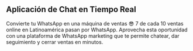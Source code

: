 ## Aplicación de Chat en Tiempo Real

Convierte tu WhatsApp en una máquina de ventas 😎
7 de cada 10 ventas online en Latinoamérica pasan por WhatsApp.
Aprovecha esta oportunidad con una plataforma de WhatsApp marketing que te permite chatear, dar seguimiento y cerrar ventas en minutos.
